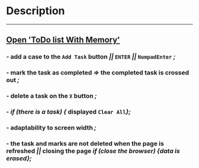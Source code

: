 # Description

---
## [Open 'ToDo list With Memory'](https://talex210.github.io/ToDoListWithMemory/)

### - add a case to the `Add Task` button *||* `ENTER` *||* `NumpadEnter` *;*
### - mark the task as completed *=>* the completed task is crossed out *;*
### - delete a task on the `X` button *;*
### - *if (*there is a task*) {* displayed `Clear All`*};*
### - adaptability to screen width *;*
### - the task and marks are not deleted when the page is refreshed *||* closing the page *if (*close the browser*) {*data is erased*};*
